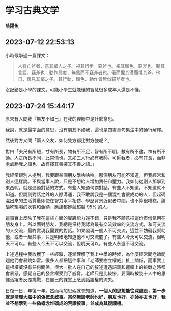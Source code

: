 # 学习古典文学

#### 陰陽魚

## 2023-07-12 22:53:13 

小時候學過一篇課文：

> 人有亡斧者，意其鄰人之子。視其行步，竊斧也。視其顏色，竊斧也。聽其言語，竊斧也；動作態度，無爲而不竊斧者也。俄而掘其溝而得其斧。他日，復見其鄰之子。其行動、顏色、動作皆無似竊斧者也。

沒記錯是小學的課文。可能小學生就能懂的智慧很多成年人還是不懂。

## 2023-07-24 15:44:17 

原來有人問我『無友不如己』在我的理解中是什麼意思。

我說，就是最字面的意思，沒有朋友不如我，這也是四書章句集注中的通行解釋。

然後對方又問「兩人交友，如何雙方都比對方強呢？」

對曰「夫尺有所短，寸有所長，物有所不足，智有所不明，數有所不逮，神有所不通。人之所長不同，此常情也。又如三人行必有我師。可師我者，必有其長，而非處處勝我之謂也。故有擇其善擇其不善之語。」

我經常跟別人提到，我要跟某個朋友學啥啥啥。那個朋友可能不知道，但我經常和別人這樣說。不與當事人說，只是不想給人增加責任和壓力。我如何從別人那學到東西呢，就是通過對話的方式。有些人知道何謂對話，有些人不知道。不知道就不知道。但說到對話之外的人際溝通，我不敢說我是一個混社會很成功的人，但起碼混出來的生活質量即使在智力水平相仿、學歷背景近似者中間，也不算很糟糕。論騙吃騙喝的次數和金額，應該都輕鬆超越 95% 的人。

這事實上反映了我在這些方面的實踐能力還不錯，只是我不願意把這份市儈氣用在朋友身上。所以面對朋友，我總是保持我認為最有交流效率的交流方式，和可交流的人交流，最終實現我需要的對話。如果發現一個人不可交流，這並不妨礙我幫助他，或者一起共事，只是明確地知道他不可交流罷了。有些人今天可以交流，但明天不可以。有些人今天不可以交流，但明天可以。有些人永遠不可交流。

上述過程中我收穫了一些經驗，逐漸理解了我上中學的時候，為什麼經常問老師問題他們會暴跳如雷。很多人都把這件事和『老師要樹立權威』扯上關係，而事實上這根權威沒有任何關係。很大一批人在自己的敘述遭遇語義和邏輯上的挑戰之時都會暴怒，感覺自己的發言權受到了威脅。老師只是比較慘，要同時被幾十人中的思維活躍者反覆挑戰，在自己的課堂上感到話語權的流失。

日復一日，年復一年。然而稍加思索就會知道，**一個人的思想能往深處走，第一步就是清理大腦中的偽概念敘事。當然無論老師也好，朋友也好，亦師亦友也好，我並不想學到一些偽概念堆砌成的荒謬敘事，並成為其復讀機**。